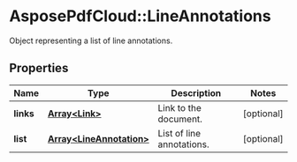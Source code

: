 ﻿# AsposePdfCloud::LineAnnotations
Object representing a list of line annotations.

## Properties
Name | Type | Description | Notes
------------ | ------------- | ------------- | -------------
**links** | [**Array&lt;Link&gt;**](Link.md) | Link to the document. | [optional] 
**list** | [**Array&lt;LineAnnotation&gt;**](LineAnnotation.md) | List of line annotations. | [optional] 



